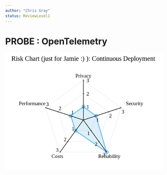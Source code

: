 ```yaml
---
author: "Chris Gray"
status: ReviewLevel1
---
```


# PROBE : OpenTelemetry

![image](../../orig_media/Risk.uprobes.png)
